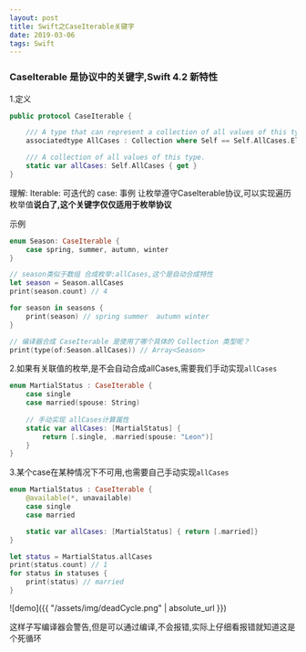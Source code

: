 ```yaml
---
layout: post
title: Swift之CaseIterable关键字
date: 2019-03-06
tags: Swift
---
```


### CaseIterable  是协议中的关键字,Swift 4.2 新特性

1.定义
```swift
public protocol CaseIterable {

    /// A type that can represent a collection of all values of this type.
    associatedtype AllCases : Collection where Self == Self.AllCases.Element

    /// A collection of all values of this type.
    static var allCases: Self.AllCases { get }
}
```

理解: Iterable: 可迭代的 case: 事例 
让枚举遵守CaseIterable协议,可以实现遍历枚举值**说白了,这个关键字仅仅适用于枚举协议**

示例
```swift
enum Season: CaseIterable {
    case spring, summer, autumn, winter 
}

// season类似于数组 合成枚举:allCases,这个是自动合成特性
let season = Season.allCases
print(season.count) // 4

for season in seasons {
    print(season) // spring summer  autumn winter
}

// 编译器合成 CaseIterable 是使用了哪个具体的 Collection 类型呢？
print(type(of:Season.allCases)) // Array<Season>
```


2.如果有关联值的枚举,是不会自动合成allCases,需要我们手动实现`allCases`
```swift
enum MartialStatus : CaseIterable {
    case single
    case married(spouse: String)
    
    // 手动实现 allCases计算属性
    static var allCases: [MartialStatus] {
        return [.single, .married(spouse: "Leon")]
    }
}
```
3.某个case在某种情况下不可用,也需要自己手动实现`allCases`
```swift
enum MartialStatus : CaseIterable {
    @available(*, unavailable)
    case single
    case married

    static var allCases: [MartialStatus] { return [.married]}
}

let status = MartialStatus.allCases
print(status.count) // 1
for status in statuses {
    print(status) // married
}
```

![demo]({{ "/assets/img/deadCycle.png" | absolute_url }})

这样子写编译器会警告,但是可以通过编译,不会报错,实际上仔细看报错就知道这是个死循环
